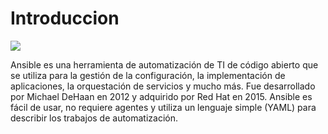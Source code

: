 # Introduccion
<img src ="https://blog.invgate.com/hubfs/ansible-herramienta-devops.jpg">



Ansible es una herramienta de automatización de TI de código abierto que se utiliza para la gestión de la configuración, la implementación de aplicaciones, la orquestación de servicios y mucho más. Fue desarrollado por Michael DeHaan en 2012 y adquirido por Red Hat en 2015. Ansible es fácil de usar, no requiere agentes y utiliza un lenguaje simple (YAML) para describir los trabajos de automatización.

